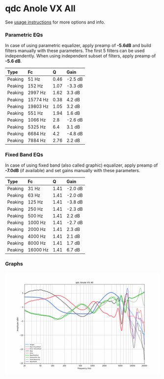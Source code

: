 # qdc Anole VX All
See [usage instructions](https://github.com/jaakkopasanen/AutoEq#usage) for more options and info.

### Parametric EQs
In case of using parametric equalizer, apply preamp of **-5.6dB** and build filters manually
with these parameters. The first 5 filters can be used independently.
When using independent subset of filters, apply preamp of **-5.6 dB**.

| Type    | Fc       |    Q | Gain    |
|:--------|:---------|:-----|:--------|
| Peaking | 51 Hz    | 0.46 | -2.5 dB |
| Peaking | 152 Hz   | 1.07 | -3.3 dB |
| Peaking | 2997 Hz  | 1.62 | 3.3 dB  |
| Peaking | 15774 Hz | 0.38 | 4.2 dB  |
| Peaking | 19803 Hz | 1.05 | 3.2 dB  |
| Peaking | 551 Hz   | 1.94 | 1.6 dB  |
| Peaking | 1066 Hz  | 2.8  | -2.6 dB |
| Peaking | 5325 Hz  | 6.4  | 3.1 dB  |
| Peaking | 6684 Hz  | 4.2  | -4.8 dB |
| Peaking | 7884 Hz  | 2.76 | 2.2 dB  |

### Fixed Band EQs
In case of using fixed band (also called graphic) equalizer, apply preamp of **-7.0dB**
(if available) and set gains manually with these parameters.

| Type    | Fc       |    Q | Gain    |
|:--------|:---------|:-----|:--------|
| Peaking | 31 Hz    | 1.41 | -2.0 dB |
| Peaking | 63 Hz    | 1.41 | -2.0 dB |
| Peaking | 125 Hz   | 1.41 | -3.8 dB |
| Peaking | 250 Hz   | 1.41 | -2.3 dB |
| Peaking | 500 Hz   | 1.41 | 2.2 dB  |
| Peaking | 1000 Hz  | 1.41 | -2.7 dB |
| Peaking | 2000 Hz  | 1.41 | 2.3 dB  |
| Peaking | 4000 Hz  | 1.41 | 2.1 dB  |
| Peaking | 8000 Hz  | 1.41 | 1.7 dB  |
| Peaking | 16000 Hz | 1.41 | 6.7 dB  |

### Graphs
![](./qdc%20Anole%20VX%20All.png)